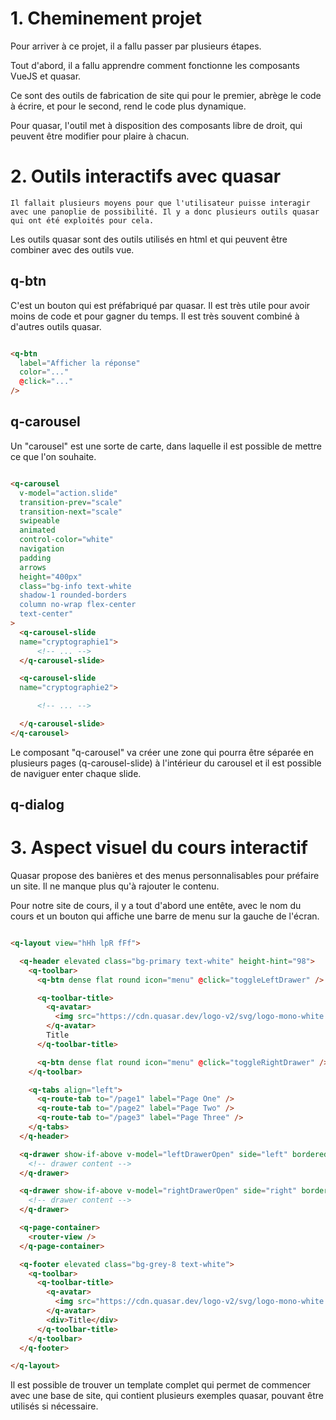 # 1. Cheminement projet

Pour arriver à ce projet, il a fallu passer par plusieurs étapes.

Tout d'abord, il a fallu apprendre comment fonctionne les composants VueJS et quasar.

Ce sont des outils de fabrication de site qui pour le premier, abrège le code à écrire, et pour le second, rend le code plus dynamique.

Pour quasar, l'outil met à disposition des composants libre de droit, qui peuvent être modifier pour plaire à chacun.

# 2. Outils interactifs avec quasar

```{admonition} Information
Il fallait plusieurs moyens pour que l'utilisateur puisse interagir avec une panoplie de possibilité. Il y a donc plusieurs outils quasar qui ont été exploités pour cela.
```

Les outils quasar sont des outils utilisés en html et qui peuvent être combiner avec des outils vue.

## q-btn
C'est un bouton qui est préfabriqué par quasar. Il est très utile pour avoir moins de code et pour gagner du temps. Il est très souvent combiné à d'autres outils quasar.

```html

<q-btn
  label="Afficher la réponse"
  color="..."
  @click="..."
/>
```

## q-carousel

Un "carousel" est une sorte de carte, dans laquelle il est possible de mettre ce que l'on souhaite.

```html

<q-carousel
  v-model="action.slide"
  transition-prev="scale"
  transition-next="scale"
  swipeable
  animated
  control-color="white"
  navigation
  padding
  arrows
  height="400px"
  class="bg-info text-white
  shadow-1 rounded-borders
  column no-wrap flex-center
  text-center"
>
  <q-carousel-slide
  name="cryptographie1">
      <!-- ... -->
  </q-carousel-slide>

  <q-carousel-slide
  name="cryptographie2">

      <!-- ... -->

  </q-carousel-slide>
</q-carousel>
```

Le composant "q-carousel" va créer une zone qui pourra être séparée en plusieurs pages (q-carousel-slide) à l'intérieur du carousel et il est possible de naviguer enter chaque slide.

## q-dialog

# 3. Aspect visuel du cours interactif

Quasar propose des banières et des menus personnalisables pour préfaire un site. Il ne manque plus qu'à rajouter le contenu.

Pour notre site de cours, il y a tout d'abord une entête, avec le nom du cours et un bouton qui affiche une barre de menu sur la gauche de l'écran.

<!--A modifier par rapport au site.-->

```html

<q-layout view="hHh lpR fFf">

  <q-header elevated class="bg-primary text-white" height-hint="98">
    <q-toolbar>
      <q-btn dense flat round icon="menu" @click="toggleLeftDrawer" />

      <q-toolbar-title>
        <q-avatar>
          <img src="https://cdn.quasar.dev/logo-v2/svg/logo-mono-white.svg">
        </q-avatar>
        Title
      </q-toolbar-title>

      <q-btn dense flat round icon="menu" @click="toggleRightDrawer" />
    </q-toolbar>

    <q-tabs align="left">
      <q-route-tab to="/page1" label="Page One" />
      <q-route-tab to="/page2" label="Page Two" />
      <q-route-tab to="/page3" label="Page Three" />
    </q-tabs>
  </q-header>

  <q-drawer show-if-above v-model="leftDrawerOpen" side="left" bordered>
    <!-- drawer content -->
  </q-drawer>

  <q-drawer show-if-above v-model="rightDrawerOpen" side="right" bordered>
    <!-- drawer content -->
  </q-drawer>

  <q-page-container>
    <router-view />
  </q-page-container>

  <q-footer elevated class="bg-grey-8 text-white">
    <q-toolbar>
      <q-toolbar-title>
        <q-avatar>
          <img src="https://cdn.quasar.dev/logo-v2/svg/logo-mono-white.svg">
        </q-avatar>
        <div>Title</div>
      </q-toolbar-title>
    </q-toolbar>
  </q-footer>

</q-layout>
```

Il est possible de trouver un template complet qui permet de commencer avec une base de site, qui contient plusieurs exemples quasar, pouvant être utilisés si nécessaire.